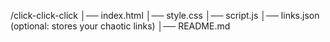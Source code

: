 /click-click-click │── index.html │── style.css │── script.js │── links.json (optional: stores your chaotic links) │── README.md
